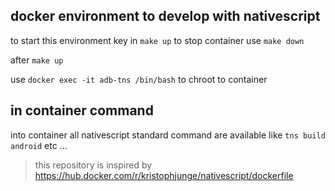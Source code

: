 ## docker environment to develop with nativescript

to start this environment key in `make up` to stop container use `make down`

after `make up`

use `docker exec -it adb-tns /bin/bash` to chroot to container


## in container command

into container all nativescript standard command are available like `tns build android` etc ...


> this repository is inspired by https://hub.docker.com/r/kristophjunge/nativescript/dockerfile